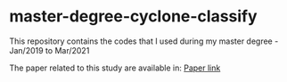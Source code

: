 # master-degree-cyclone-classify
This repository contains the codes that I used during my master degree - Jan/2019 to Mar/2021

The paper related to this study are available in: [Paper link](https://www.researchgate.net/publication/359593750_Classificacao_dos_tipos_de_ciclones_sobre_o_Oceano_Atlantico_Sul_em_projecoes_com_o_RegCM4_E_MCGs?_tp=eyJjb250ZXh0Ijp7ImZpcnN0UGFnZSI6InB1YmxpY2F0aW9uIiwicGFnZSI6InByb2ZpbGUiLCJwcmV2aW91c1BhZ2UiOiJob21lIiwicG9zaXRpb24iOiJwYWdlQ29udGVudCJ9fQ)
